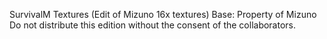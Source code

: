 SurvivalM Textures (Edit of Mizuno 16x textures)
Base: Property of Mizuno
Do not distribute this edition without the consent of the collaborators.
